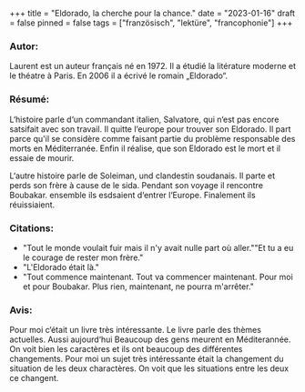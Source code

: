 +++
title = "Eldorado, la cherche pour la chance."
date = "2023-01-16"
draft = false
pinned = false
tags = ["französisch", "lektüre", "francophonie"]
+++
### **Autor:**

Laurent est un auteur français né en 1972. Il a étudié la litérature moderne et le théatre à Paris. En 2006 il a écrivé le romain „Eldorado“.

### Résumé:

L‘histoire parle d‘un commandant italien, Salvatore, qui n‘est pas encore satsifait avec son travail. Il quitte l‘europe pour trouver son Eldorado. Il part parce qu'il se considère comme faisant partie du problème responsable des morts en Méditerranée. Enfin il réalise, que son Eldorado est le mort et il essaie de mourir. 

L‘autre histoire parle de Soleiman, und clandestin soudanais. Il parte et perds son frère à cause de le sida. Pendant son voyage il rencontre Boubakar. ensemble ils esdsaient d‘entrer l‘Europe. Finalement ils réuissiaient.

### Citations:

* "Tout le monde voulait fuir mais il n'y avait nulle part où aller.""Et tu a eu le courage de rester mon frère."
* "L'Eldorado était là."
* "Tout commence maintenant. Tout va commencer maintenant. Pour moi et pour Boubakar. Plus rien, maintenant, ne pourra m'arrêter."

### Avis:

Pour moi c‘était un livre très intéressante. Le livre parle des thèmes actuelles. Aussi aujourd‘hui Beaucoup des gens meurent en Méditerannée. On voit bien les caractères et ils ont beaucoup des différentes changements. Pour moi un sujet très intéressante était la changement du situation de les deux charactères. On voit que les situations entre les deux ce changent.